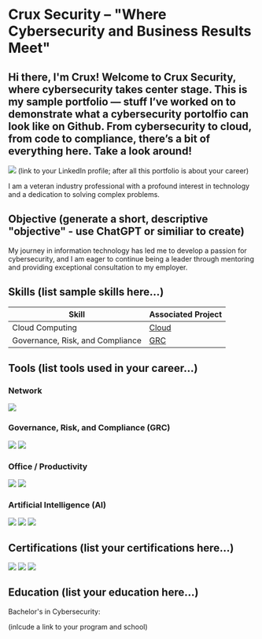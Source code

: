 # Crux Security – "Where Cybersecurity and Business Results Meet"

## Hi there, I'm Crux! Welcome to Crux Security, where cybersecurity takes center stage. This is my sample portfolio — stuff I’ve worked on to demonstrate what a cybersecurity portolfio can look like on Github. From cybersecurity to cloud, from code to compliance, there’s a bit of everything here. Take a look around!

<a href="https://linkedin.com" target="_blank" rel="noopener noreferrer"><img src="https://img.shields.io/badge/-LinkedIn-0072b1?&style=for-the-badge&logo=linkedin&logoColor=white"></a>  (link to your LinkedIn profile; after all this portfolio is about your career)

I am a veteran industry professional with a profound interest in technology and a dedication to solving complex problems.

## Objective (generate a short, descriptive "objective" - use ChatGPT or similiar to create)

My journey in information technology has led me to develop a passion for cybersecurity, and I am eager to continue being a leader through mentoring and providing exceptional consultation to my employer.

## Skills (list sample skills here...)

| Skill                                         | Associated Project         |
|-----------------------------------------------|----------------------------|
| Cloud	Computing  						| <a href="https://github.com/CruxSec/Cloud">Cloud</a>|
| Governance, Risk, and Compliance		| <a href="https://github.com/CruxSec/GRC">GRC</a>|

## Tools (list tools used in your career...)

### Network
<div>
    <img src="https://img.shields.io/badge/-Wireshark-1679A7?&style=for-the-badge&logo=Wireshark&logoColor=white" />
</div>

### Governance, Risk, and Compliance (GRC)
<div>
    <img src="https://img.shields.io/badge/-BitSight-1A477C?&style=for-the-badge&logo=bitsight&logoColor=white" />
    <img src="https://img.shields.io/badge/-AuditBoard-0053CE?&style=for-the-badge&logo=auditboard&logoColor=white" />
</div>

### Office / Productivity
<div>
    <img src="https://img.shields.io/badge/-Microsoft%20Office%20365-D83B01?&style=for-the-badge&logo=microsoftoffice&logoColor=white" />
    <img src="https://img.shields.io/badge/-Microsoft%20Visio-3955A3?&style=for-the-badge&logo=microsoftvisio&logoColor=white" />
</div>

### Artificial Intelligence (AI)
<div>
    <img src="https://img.shields.io/badge/-ChatGPT-10A37F?&style=for-the-badge&logo=openai&logoColor=white" />
    <img src="https://img.shields.io/badge/-Microsoft%20Copilot-258FFA?&style=for-the-badge&logo=microsoft&logoColor=white" />
    <img src="https://img.shields.io/badge/-Amazon%20Bedrock-232F3E?&style=for-the-badge&logo=amazonaws&logoColor=white" />
</div>

## Certifications (list your certifications here...)
<div>
    <img src="https://img.shields.io/badge/-CISSP-2C8540?&style=for-the-badge&logo=isc2&logoColor=white" />
    <img src="https://img.shields.io/badge/-CCSP-2C8540?&style=for-the-badge&logo=isc2&logoColor=white" />
    <img src="https://img.shields.io/badge/-CySA%2B-2F8D46?&style=for-the-badge&logo=comptia&logoColor=white" />
</div>

## Education (list your education here...)
<div>
  Bachelor's in Cybersecurity:<p>
	(inlcude a link to your program and school)</p>
</div>
